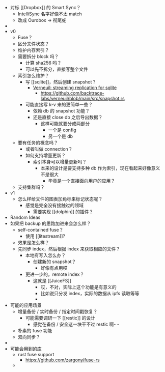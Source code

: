 - 对标 [[Dropbox]] 的 Smart Sync？
	- IntelliSync 名字好像不太 match
	- 改成 Ourobox -> 衔尾蛇
-
- v0
	- Fuse？
	- 区分文件状态？
	- 维护内存索引？
	- 需要拆分 block 吗？
		- 计算 sha256 吗？
		- 可以先不拆分，直接写整个文件
	- 索引怎么维护？
		- 写 [[sqlite]]，然后创建 snapshot？
			- [Verneuil: streaming replication for sqlite](https://github.com/backtrace-labs/verneuil)
				- https://github.com/backtrace-labs/verneuil/blob/main/src/snapshot.rs
		- 可能直接写 k-v 来的更简单一些？
			- 依赖 db 的 snapshot 功能？
			- 还是直接 close db 之后导出数据？
				- 这样可能就要分成两部分
					- 一个是 config
					- 另一个是 db
	- 要有任务的概念吗？
		- 或者叫做 connection？
		- 如何支持增量更新？
			- 索引本身可以增量更新吗？
				- 本来的设计是要支持多种 db 作为索引，现在看起来好像意义不是很大
					- 毕竟是一个直接面向用户的应用？
	- 支持集群吗？
- v1
	- 怎么样给文件的图表加角标来标记状态呢？
		- 感觉是完全没有接触过的领域
			- 需要实现 [[dolphin]] 的插件？
- Random Ideas
- 如果把 backup 的思路加进来会怎么样？
	- self-contained fuse？
		- 使用 [[litestream]]?
	- 效果是怎么样？
	- 先同步 index，然后根据 index 来获取相应的文件？
		- 本地有写入怎么办？
			- 创建新的 snapshot？
				- 好像有点用哎
		- 更进一步的，remote index？
			- 这就是 [[JuiceFS]]
				- 哎，不对，实际上这个功能是有意义的
				- 比如说只分发 index，实际的数据从 ipfs 读取等等
				-
- 可能的应用场景
	- 增量备份 / 实时备份 / 指定时间戳恢复？
		- 可能需要调研一下 [[restic]] 的设计
			- 感觉在备份 / 安全这一块干不过 restic 啊- -
	- 朴素的 fuse 功能
	- 双向同步？
-
- 可能会用到的库
	- rust fuse support
		- https://github.com/zargony/fuse-rs
	-
